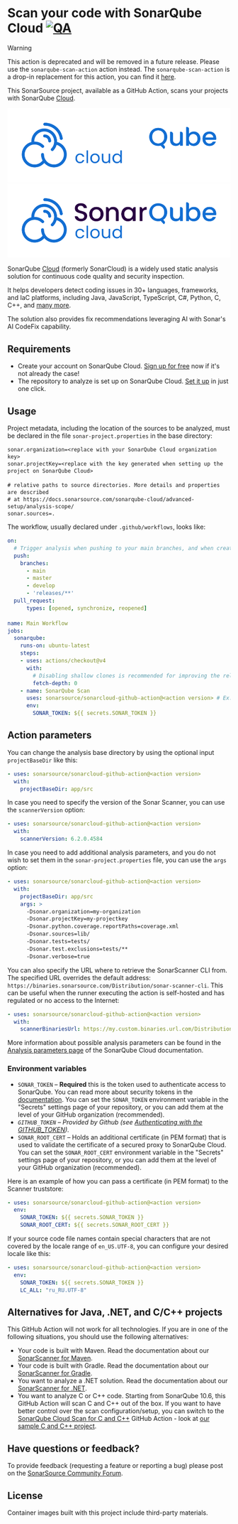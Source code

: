 # Scan your code with SonarQube Cloud [![QA](https://github.com/SonarSource/sonarcloud-github-action/actions/workflows/qa.yml/badge.svg)](https://github.com/SonarSource/sonarcloud-github-action/actions/workflows/qa.yml)

> [!WARNING]
> This action is deprecated and will be removed in a future release. 
> Please use the `sonarqube-scan-action` action instead. 
> The `sonarqube-scan-action` is a drop-in replacement for this action, you can find it [here](https://github.com/marketplace/actions/official-sonarqube-scan).

This SonarSource project, available as a GitHub Action, scans your projects with SonarQube [Cloud](https://www.sonarsource.com/products/sonarcloud/).

![Logo](./images/SQ_Logo_Cloud_Dark_Backgrounds.png#gh-dark-mode-only)
![Logo](./images/SQ_Logo_Cloud_Light_Backgrounds.png#gh-light-mode-only)

SonarQube [Cloud](https://www.sonarsource.com/products/sonarcloud/) (formerly SonarCloud) is a widely used static analysis solution for continuous code quality and security inspection.

It helps developers detect coding issues in 30+ languages, frameworks, and IaC platforms, including Java, JavaScript, TypeScript, C#, Python, C, C++, and [many more](https://www.sonarsource.com/knowledge/languages/).

The solution also provides fix recommendations leveraging AI with Sonar's AI CodeFix capability.

## Requirements

* Create your account on SonarQube Cloud. [Sign up for free](https://www.sonarsource.com/products/sonarcloud/signup/?utm_medium=referral&utm_source=github&utm_campaign=sc-signup&utm_content=signup-sonarcloud-listing-x-x&utm_term=ww-psp-x) now if it's not already the case!
* The repository to analyze is set up on SonarQube Cloud. [Set it up](https://sonarcloud.io/projects/create) in just one click.

## Usage

Project metadata, including the location of the sources to be analyzed, must be declared in the file `sonar-project.properties` in the base directory:

```properties
sonar.organization=<replace with your SonarQube Cloud organization key>
sonar.projectKey=<replace with the key generated when setting up the project on SonarQube Cloud>

# relative paths to source directories. More details and properties are described
# at https://docs.sonarsource.com/sonarqube-cloud/advanced-setup/analysis-scope/
sonar.sources=.
```

The workflow, usually declared under `.github/workflows`, looks like:

```yaml
on:
  # Trigger analysis when pushing to your main branches, and when creating a pull request.
  push:
    branches:
      - main
      - master
      - develop
      - 'releases/**'
  pull_request:
      types: [opened, synchronize, reopened]

name: Main Workflow
jobs:
  sonarqube:
    runs-on: ubuntu-latest
    steps:
    - uses: actions/checkout@v4
      with:
        # Disabling shallow clones is recommended for improving the relevancy of reporting
        fetch-depth: 0
    - name: SonarQube Scan
      uses: sonarsource/sonarcloud-github-action@<action version> # Ex: v4.0.0, See the latest version at https://github.com/marketplace/actions/sonarcloud-scan
      env:
        SONAR_TOKEN: ${{ secrets.SONAR_TOKEN }}
```

## Action parameters

You can change the analysis base directory by using the optional input `projectBaseDir` like this:

```yaml
- uses: sonarsource/sonarcloud-github-action@<action version>
  with:
    projectBaseDir: app/src
```

In case you need to specify the version of the Sonar Scanner, you can use the `scannerVersion` option:

```yaml
- uses: sonarsource/sonarcloud-github-action@<action version>
  with:
    scannerVersion: 6.2.0.4584
```

In case you need to add additional analysis parameters, and you do not wish to set them in the `sonar-project.properties` file, you can use the `args` option:

```yaml
- uses: sonarsource/sonarcloud-github-action@<action version>
  with:
    projectBaseDir: app/src
    args: >
      -Dsonar.organization=my-organization
      -Dsonar.projectKey=my-projectkey
      -Dsonar.python.coverage.reportPaths=coverage.xml
      -Dsonar.sources=lib/
      -Dsonar.tests=tests/
      -Dsonar.test.exclusions=tests/**
      -Dsonar.verbose=true
```

You can also specify the URL where to retrieve the SonarScanner CLI from.
The specified URL overrides the default address: `https://binaries.sonarsource.com/Distribution/sonar-scanner-cli`.
This can be useful when the runner executing the action is self-hosted and has regulated or no access to the Internet:

```yaml
- uses: sonarsource/sonarcloud-github-action@<action version>
  with:
    scannerBinariesUrl: https://my.custom.binaries.url.com/Distribution/sonar-scanner-cli/
```

More information about possible analysis parameters can be found in the [Analysis parameters page](https://docs.sonarsource.com/sonarqube-cloud/advanced-setup/analysis-parameters/) of the SonarQube Cloud documentation.

### Environment variables

- `SONAR_TOKEN` – **Required** this is the token used to authenticate access to SonarQube. You can read more about security tokens in the [documentation](https://docs.sonarsource.com/sonarqube-cloud/managing-your-account/managing-tokens/). You can set the `SONAR_TOKEN` environment variable in the "Secrets" settings page of your repository, or you can add them at the level of your GitHub organization (recommended).
- *`GITHUB_TOKEN` – Provided by Github (see [Authenticating with the GITHUB_TOKEN](https://help.github.com/en/actions/automating-your-workflow-with-github-actions/authenticating-with-the-github_token)).*
- `SONAR_ROOT_CERT` – Holds an additional certificate (in PEM format) that is used to validate the certificate of a secured proxy to SonarQube Cloud. You can set the `SONAR_ROOT_CERT` environment variable in the "Secrets" settings page of your repository, or you can add them at the level of your GitHub organization (recommended).

Here is an example of how you can pass a certificate (in PEM format) to the Scanner truststore:

```yaml
- uses: sonarsource/sonarcloud-github-action@<action version>
  env:
    SONAR_TOKEN: ${{ secrets.SONAR_TOKEN }}
    SONAR_ROOT_CERT: ${{ secrets.SONAR_ROOT_CERT }}
```

If your source code file names contain special characters that are not covered by the locale range of `en_US.UTF-8`, you can configure your desired locale like this:

```yaml
- uses: sonarsource/sonarcloud-github-action@<action version>
  env:
    SONAR_TOKEN: ${{ secrets.SONAR_TOKEN }}
    LC_ALL: "ru_RU.UTF-8"
```

## Alternatives for Java, .NET, and C/C++ projects

This GitHub Action will not work for all technologies. If you are in one of the following situations, you should use the following alternatives:

* Your code is built with Maven. Read the documentation about our [SonarScanner for Maven](https://docs.sonarsource.com/sonarqube-cloud/advanced-setup/ci-based-analysis/sonarscanner-for-maven/).
* Your code is built with Gradle. Read the documentation about our [SonarScanner for Gradle](https://docs.sonarsource.com/sonarqube-cloud/advanced-setup/ci-based-analysis/sonarscanner-for-gradle/).
* You want to analyze a .NET solution. Read the documentation about our [SonarScanner for .NET](https://docs.sonarsource.com/sonarqube-cloud/advanced-setup/ci-based-analysis/sonarscanner-for-dotnet/introduction/).
* You want to analyze C or C++ code. Starting from SonarQube 10.6, this GitHub Action will scan C and C++ out of the box. If you want to have better control over the scan configuration/setup, you can switch to the [SonarQube Cloud Scan for C and C++](https://github.com/marketplace/actions/sonarcloud-scan-for-c-and-c) GitHub Action - look at [our sample C and C++ project](https://github.com/sonarsource-cfamily-examples?q=gh-actions-sc&type=all&language=&sort=).

## Have questions or feedback?

To provide feedback (requesting a feature or reporting a bug) please post on the [SonarSource Community Forum](https://community.sonarsource.com/tags/c/help/sc/9/github-actions).

## License

Container images built with this project include third-party materials.
